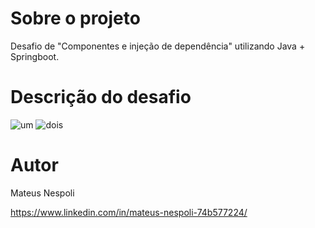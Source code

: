 # Sobre o projeto

Desafio de "Componentes e injeção de dependência" utilizando Java + Springboot.

# Descrição do desafio
![um](https://github.com/MateusNespoli/Desafio-Componentes-e-injecao-de-dependencias/assets/141879762/1e56c223-8e2d-47c1-9f18-cd23b5c65846)
![dois](https://github.com/MateusNespoli/Desafio-Componentes-e-injecao-de-dependencias/assets/141879762/c2172fef-ad9a-4712-aff0-3dd3c539b61e)

# Autor
Mateus Nespoli

https://www.linkedin.com/in/mateus-nespoli-74b577224/
